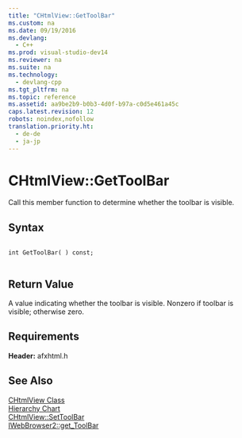 ```yaml
---
title: "CHtmlView::GetToolBar"
ms.custom: na
ms.date: 09/19/2016
ms.devlang: 
  - C++
ms.prod: visual-studio-dev14
ms.reviewer: na
ms.suite: na
ms.technology: 
  - devlang-cpp
ms.tgt_pltfrm: na
ms.topic: reference
ms.assetid: aa9be2b9-b0b3-4d0f-b97a-c0d5e461a45c
caps.latest.revision: 12
robots: noindex,nofollow
translation.priority.ht: 
  - de-de
  - ja-jp
---
```

# CHtmlView::GetToolBar
Call this member function to determine whether the toolbar is visible.  
  
## Syntax  
  
```  
  
int GetToolBar( ) const;  
  
```  
  
## Return Value  
 A value indicating whether the toolbar is visible. Nonzero if toolbar is visible; otherwise zero.  
  
## Requirements  
 **Header:** afxhtml.h  
  
## See Also  
 [CHtmlView Class](../vs140/CHtmlView-Class.md)   
 [Hierarchy Chart](../vs140/Hierarchy-Chart.md)   
 [CHtmlView::SetToolBar](../vs140/CHtmlView--SetToolBar.md)   
 [IWebBrowser2::get_ToolBar](https://msdn.microsoft.com/en-us/library/aa768274.aspx)
